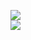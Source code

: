[![](https://img.shields.io/badge/Made%20With-Github%20Spray-lightgrey.svg?style=for-the-badge&logo=github)](https://github.com/Annihil/github-spray#3517)  
[![](https://i.imgur.com/2DrTn0Z.gif)](https://github.com/Annihil/github-spray)